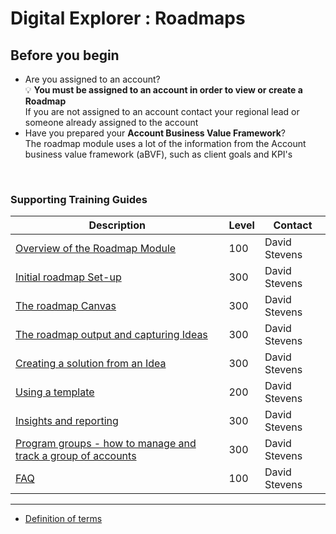 # Digital Explorer : Roadmaps 
## Before you begin

- Are you assigned to an account?<br>
:bulb:  **You must be assigned to an account in order to view or create a Roadmap**<br>
If you are not assigned to an account contact your regional lead or someone already assigned to the account<br>
- Have you prepared your **Account Business Value Framework**?<br>
The roadmap module uses a lot of the information from the Account business value framework (aBVF), such as client goals and KPI's
<br>


### Supporting Training Guides


|Description|Level|Contact|
|---|---|---|
| [Overview of the Roadmap Module](RoadmapOverview.md) |100|David Stevens|
| [Initial roadmap Set-up](InitialSetup.md) |300|David Stevens|
| [The roadmap Canvas](RoadmapCanvas.md) |300|David Stevens|
| [The roadmap output and capturing Ideas](RoadmapOutput.md) |300|David Stevens|
| [Creating a solution from an Idea](Idea2Solution.md) |300|David Stevens|
| [Using a template](UsingaTemplate.md) |200|David Stevens|
| [Insights and reporting](RoadmapInsights.md)|300|David Stevens|
| [Program groups - how to manage and track a group of accounts](RoadmapGroups.md)|300|David Stevens|
| [FAQ](RoadmapFAQ.md)|100| David Stevens|

---

- [Definition of terms](../defintionsOfTerms.md)